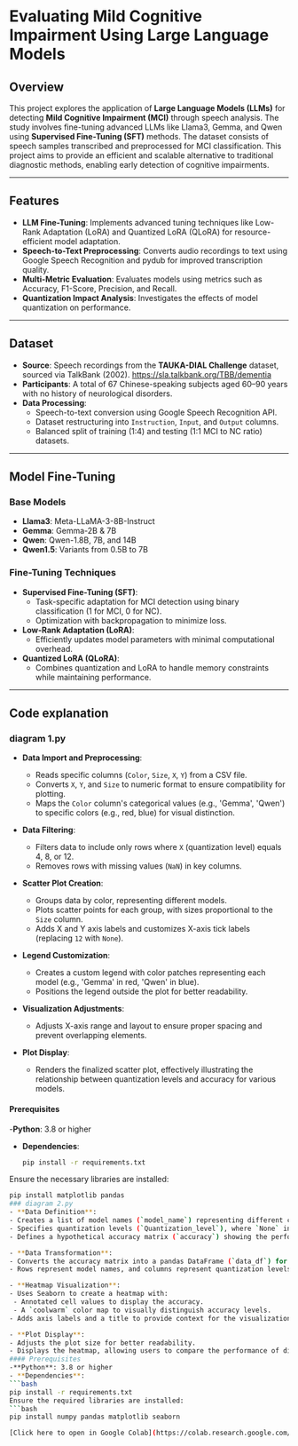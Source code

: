 
# Evaluating Mild Cognitive Impairment Using Large Language Models

## Overview

This project explores the application of **Large Language Models (LLMs)** for detecting **Mild Cognitive Impairment (MCI)** through speech analysis. The study involves fine-tuning advanced LLMs like Llama3, Gemma, and Qwen using **Supervised Fine-Tuning (SFT)** methods. The dataset consists of speech samples transcribed and preprocessed for MCI classification. This project aims to provide an efficient and scalable alternative to traditional diagnostic methods, enabling early detection of cognitive impairments.

---

## Features

- **LLM Fine-Tuning**: Implements advanced tuning techniques like Low-Rank Adaptation (LoRA) and Quantized LoRA (QLoRA) for resource-efficient model adaptation.
- **Speech-to-Text Preprocessing**: Converts audio recordings to text using Google Speech Recognition and pydub for improved transcription quality.
- **Multi-Metric Evaluation**: Evaluates models using metrics such as Accuracy, F1-Score, Precision, and Recall.
- **Quantization Impact Analysis**: Investigates the effects of model quantization on performance.

---

## Dataset

- **Source**: Speech recordings from the **TAUKA-DIAL Challenge** dataset, sourced via TalkBank (2002). https://sla.talkbank.org/TBB/dementia
- **Participants**: A total of 67 Chinese-speaking subjects aged 60–90 years with no history of neurological disorders.
- **Data Processing**:
  - Speech-to-text conversion using Google Speech Recognition API.
  - Dataset restructuring into `Instruction`, `Input`, and `Output` columns.
  - Balanced split of training (1:4) and testing (1:1 MCI to NC ratio) datasets.

---

## Model Fine-Tuning

### Base Models
- **Llama3**: Meta-LLaMA-3-8B-Instruct
- **Gemma**: Gemma-2B & 7B
- **Qwen**: Qwen-1.8B, 7B, and 14B
- **Qwen1.5**: Variants from 0.5B to 7B

### Fine-Tuning Techniques
- **Supervised Fine-Tuning (SFT)**:
  - Task-specific adaptation for MCI detection using binary classification (1 for MCI, 0 for NC).
  - Optimization with backpropagation to minimize loss.
- **Low-Rank Adaptation (LoRA)**:
  - Efficiently updates model parameters with minimal computational overhead.
- **Quantized LoRA (QLoRA)**:
  - Combines quantization and LoRA to handle memory constraints while maintaining performance.

---

## Code explanation

### diagram 1.py
- **Data Import and Preprocessing**:
  - Reads specific columns (`Color`, `Size`, `X`, `Y`) from a CSV file.
  - Converts `X`, `Y`, and `Size` to numeric format to ensure compatibility for plotting.
  - Maps the `Color` column's categorical values (e.g., 'Gemma', 'Qwen') to specific colors (e.g., red, blue) for visual distinction.

- **Data Filtering**:
  - Filters data to include only rows where `X` (quantization level) equals 4, 8, or 12.
  - Removes rows with missing values (`NaN`) in key columns.

- **Scatter Plot Creation**:
  - Groups data by color, representing different models.
  - Plots scatter points for each group, with sizes proportional to the `Size` column.
  - Adds X and Y axis labels and customizes X-axis tick labels (replacing `12` with `None`).

- **Legend Customization**:
  - Creates a custom legend with color patches representing each model (e.g., 'Gemma' in red, 'Qwen' in blue).
  - Positions the legend outside the plot for better readability.

- **Visualization Adjustments**:
  - Adjusts X-axis range and layout to ensure proper spacing and prevent overlapping elements.

- **Plot Display**:
  - Renders the finalized scatter plot, effectively illustrating the relationship between quantization levels and accuracy for various models.
#### Prerequisites
-**Python**: 3.8 or higher
- **Dependencies**:
  ```bash
  pip install -r requirements.txt
Ensure the necessary libraries are installed:
   ```bash
   pip install matplotlib pandas
### diagram 2.py
- **Data Definition**:
  - Creates a list of model names (`model_name`) representing different configurations.
  - Specifies quantization levels (`Quantization_level`), where `None` indicates no quantization applied.
  - Defines a hypothetical accuracy matrix (`accuracy`) showing the performance of each model under respective quantization levels.

- **Data Transformation**:
  - Converts the accuracy matrix into a pandas DataFrame (`data_df`) for easier handling and visualization.
  - Rows represent model names, and columns represent quantization levels.

- **Heatmap Visualization**:
  - Uses Seaborn to create a heatmap with:
    - Annotated cell values to display the accuracy.
    - A `coolwarm` color map to visually distinguish accuracy levels.
  - Adds axis labels and a title to provide context for the visualization.

- **Plot Display**:
  - Adjusts the plot size for better readability.
  - Displays the heatmap, allowing users to compare the performance of different models across quantization levels.
#### Prerequisites
-**Python**: 3.8 or higher
- **Dependencies**:
  ```bash
  pip install -r requirements.txt
Ensure the required libraries are installed:
   ```bash
   pip install numpy pandas matplotlib seaborn

[Click here to open in Google Colab](https://colab.research.google.com/drive/1EJaqxjigGaF2SbLdCH-v2TYgKX904a7j#scrollTo=1bK9NrEaR60U)
